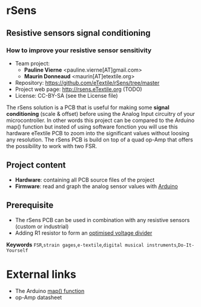 # rSens
## Resistive sensors signal conditioning
### How to improve your resistive sensor sensitivity

- Team project:
    - **Pauline Vierne** <pauline.vierne[AT]gmail.com>
    - **Maurin Donneaud** <maurin[AT]etextile.org>
- Repository: https://github.com/eTextile/rSens/tree/master
- Project web page: http://rsens.eTextile.org (TODO)
- License: CC-BY-SA (see the License file)

The rSens solution is a PCB that is useful for making some **signal conditioning** (scale & offset) before using the Analog Input circuitry of your microcontroller. In other words this project can be compared to the Arduino map() function but insted of using software fonction you will use this hardware eTextile PCB to zoom into the significant values without loosing any resolution. The rSens PCB is build on top of a quad op-Amp that offers the possibility to work with two FSR.

## Project content
- **Hardware**: containing all PCB source files of the project
- **Firmware**: read and graph the analog sensor values with [Arduino](https://www.arduino.cc/)

## Prerequisite
- The rSens PCB can be used in combination with any resistive sensors (custom or industrial)
- Adding R1 resistor to form an [optimised voltage divider](./Hardware#prerequisite)

**Keywords** `FSR`,`strain gages`,`e-textile`,`digital musical instruments`,`Do-It-Yourself`

# External links
- The Arduino [map() function](https://www.arduino.cc/reference/en/language/functions/math/map/)
- op-Amp datasheet

